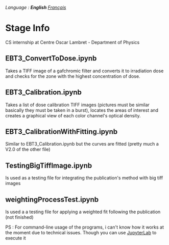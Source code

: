 *Language : **English** [Français](README_fr.md)*

# Stage Info
CS internship at Centre Oscar Lambret - Department of Physics


## EBT3_ConvertToDose.ipynb
Takes a TIFF image of a gafchromic filter and converts it to irradiation dose and checks for the zone with the highest concentration
of dose.


## EBT3_Calibration.ipynb
Takes a list of dose calibration TIFF images (pictures must be similar basically they must be taken in a burst),
locates the areas of interest and creates a graphical view of each color channel's optical density.


## EBT3_CalibrationWithFitting.ipynb
Similar to EBT3_Calibration.ipynb but the curves are fitted (pretty much a V2.0 of the other file)


## TestingBigTiffImage.ipynb
Is used as a testing file for integrating the publication's method with big tiff images


## weightingProcessTest.ipynb
Is used a a testing file for applying a weighted fit following the publication (not finished)



PS : For command-line usage of the programs, i can't know how it works at the moment due to technical issues.
Though you can use [JupyterLab](https://jupyter.org/try) to execute it
